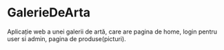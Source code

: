 # GalerieDeArta
Aplicație web a unei galerii de artă, care are pagina de home, login pentru user si admin, pagina de produse(picturi).
